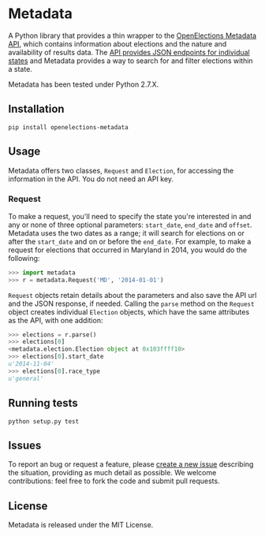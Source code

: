 # Metadata

A Python library that provides a thin wrapper to the [OpenElections Metadata API](http://docs.openelections.net/metadata-api/), which contains information about elections and the nature and availability of results data. The [API provides JSON endpoints for individual states](http://blog.openelections.net/an-improved-metadata-api/) and Metadata provides a way to search for and filter elections within a state.

Metadata has been tested under Python 2.7.X.

## Installation

```
pip install openelections-metadata
```

## Usage

Metadata offers two classes, `Request` and `Election`, for accessing the information in the API. You do not need an API key.

### Request

To make a request, you'll need to specify the state you're interested in and any or none of three optional parameters: `start_date`, `end_date` and `offset`. Metadata uses the two dates as a range; it will search for elections on or after the `start_date` and on or before the `end_date`. For example, to make a request for elections that occurred in Maryland in 2014, you would do the following:

```python
>>> import metadata
>>> r = metadata.Request('MD', '2014-01-01')
```

`Request` objects retain details about the parameters and also save the API url and the JSON response, if needed. Calling the `parse` method on the `Request` object creates individual `Election` objects, which have the same attributes as the API, with one addition:

```python
>>> elections = r.parse()
>>> elections[0]
<metadata.election.Election object at 0x103ffff10>
>>> elections[0].start_date
u'2014-11-04'
>>> elections[0].race_type
u'general'
```

## Running tests

```
python setup.py test
```

## Issues

To report an bug or request a feature, please [create a new issue](https://github.com/openelections/metadata/issues) describing the situation, providing as much detail as possible. We welcome contributions: feel free to fork the code and submit pull requests.

License
-------

Metadata is released under the MIT License.

